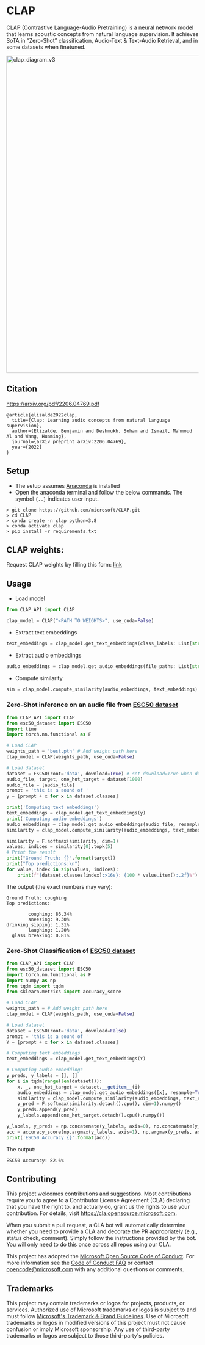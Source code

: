 # CLAP

CLAP (Contrastive Language-Audio Pretraining) is a neural network model that learns acoustic concepts from natural language supervision. It achieves SoTA in “Zero-Shot” classification, Audio-Text & Text-Audio Retrieval, and in some datasets when finetuned.

<img width="832" alt="clap_diagram_v3" src="https://user-images.githubusercontent.com/26778834/199842089-39ef6a2e-8abb-4338-bdfe-680abab70f53.png">

## Citation
https://arxiv.org/pdf/2206.04769.pdf
```
@article{elizalde2022clap,
  title={Clap: Learning audio concepts from natural language supervision},
  author={Elizalde, Benjamin and Deshmukh, Soham and Ismail, Mahmoud Al and Wang, Huaming},
  journal={arXiv preprint arXiv:2206.04769},
  year={2022}
}
```

## Setup
- The setup assumes [Anaconda](https://www.anaconda.com) is installed
- Open the anaconda terminal and follow the below commands. The symbol `{..}` indicates user input. 
```shell
> git clone https://github.com/microsoft/CLAP.git
> cd CLAP
> conda create -n clap python=3.8
> conda activate clap
> pip install -r requirements.txt
```

## CLAP weights:
Request CLAP weights by filling this form: [link](https://forms.office.com/r/ULb4k9GL1F)


## Usage
- Load model
```python
from CLAP_API import CLAP 

clap_model = CLAP("<PATH TO WEIGHTS>", use_cuda=False)
```

- Extract text embeddings
```python
text_embeddings = clap_model.get_text_embeddings(class_labels: List[str])
```

- Extract audio embeddings
```python
audio_embeddings = clap_model.get_audio_embeddings(file_paths: List[str])
```

- Compute similarity 
```python
sim = clap_model.compute_similarity(audio_embeddings, text_embeddings)
```

### Zero-Shot inference on an audio file from [ESC50 dataset](https://github.com/karolpiczak/ESC-50)

```python
from CLAP_API import CLAP
from esc50_dataset import ESC50
import time
import torch.nn.functional as F

# Load CLAP
weights_path = 'best.pth' # Add weight path here
clap_model = CLAP(weights_path, use_cuda=False)

# Load dataset
dataset = ESC50(root='data', download=True) # set download=True when dataset is not downloaded
audio_file, target, one_hot_target = dataset[1000]
audio_file = [audio_file]
prompt = 'this is a sound of '
y = [prompt + x for x in dataset.classes]

print('Computing text embeddings')
text_embeddings = clap_model.get_text_embeddings(y)
print('Computing audio embeddings')
audio_embeddings = clap_model.get_audio_embeddings(audio_file, resample=True)
similarity = clap_model.compute_similarity(audio_embeddings, text_embeddings)

similarity = F.softmax(similarity, dim=1)
values, indices = similarity[0].topk(5)
# Print the result
print("Ground Truth: {}".format(target))
print("Top predictions:\n")
for value, index in zip(values, indices):
    print(f"{dataset.classes[index]:>16s}: {100 * value.item():.2f}%")
```

The output (the exact numbers may vary):

```
Ground Truth: coughing
Top predictions:

        coughing: 86.34%
        sneezing: 9.30%
drinking sipping: 1.31%
        laughing: 1.20%
  glass breaking: 0.81%
```

### Zero-Shot Classification of [ESC50 dataset](https://github.com/karolpiczak/ESC-50) 

```python
from CLAP_API import CLAP
from esc50_dataset import ESC50
import torch.nn.functional as F
import numpy as np
from tqdm import tqdm
from sklearn.metrics import accuracy_score

# Load CLAP
weights_path = # Add weight path here
clap_model = CLAP(weights_path, use_cuda=False)

# Load dataset
dataset = ESC50(root='data', download=False)
prompt = 'this is a sound of '
Y = [prompt + x for x in dataset.classes]

# Computing text embeddings
text_embeddings = clap_model.get_text_embeddings(Y)

# Computing audio embeddings
y_preds, y_labels = [], []
for i in tqdm(range(len(dataset))):
    x, _, one_hot_target = dataset.__getitem__(i)
    audio_embeddings = clap_model.get_audio_embeddings([x], resample=True)
    similarity = clap_model.compute_similarity(audio_embeddings, text_embeddings)
    y_pred = F.softmax(similarity.detach().cpu(), dim=1).numpy()
    y_preds.append(y_pred)
    y_labels.append(one_hot_target.detach().cpu().numpy())

y_labels, y_preds = np.concatenate(y_labels, axis=0), np.concatenate(y_preds, axis=0)
acc = accuracy_score(np.argmax(y_labels, axis=1), np.argmax(y_preds, axis=1))
print('ESC50 Accuracy {}'.format(acc))
```
The output:

```
ESC50 Accuracy: 82.6%
```

## Contributing

This project welcomes contributions and suggestions.  Most contributions require you to agree to a
Contributor License Agreement (CLA) declaring that you have the right to, and actually do, grant us
the rights to use your contribution. For details, visit https://cla.opensource.microsoft.com.

When you submit a pull request, a CLA bot will automatically determine whether you need to provide
a CLA and decorate the PR appropriately (e.g., status check, comment). Simply follow the instructions
provided by the bot. You will only need to do this once across all repos using our CLA.

This project has adopted the [Microsoft Open Source Code of Conduct](https://opensource.microsoft.com/codeofconduct/).
For more information see the [Code of Conduct FAQ](https://opensource.microsoft.com/codeofconduct/faq/) or
contact [opencode@microsoft.com](mailto:opencode@microsoft.com) with any additional questions or comments.

## Trademarks

This project may contain trademarks or logos for projects, products, or services. Authorized use of Microsoft 
trademarks or logos is subject to and must follow 
[Microsoft's Trademark & Brand Guidelines](https://www.microsoft.com/en-us/legal/intellectualproperty/trademarks/usage/general).
Use of Microsoft trademarks or logos in modified versions of this project must not cause confusion or imply Microsoft sponsorship.
Any use of third-party trademarks or logos are subject to those third-party's policies.
